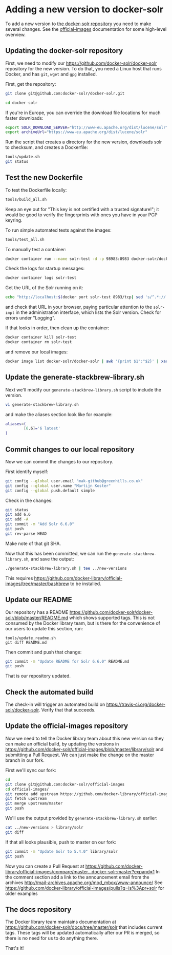 # Adding a new version to docker-solr

To add a new version to [the docker-solr repository](https://github.com/docker-solr) you need to make several changes.
See the [official-images](https://github.com/docker-solr/official-images) documentation for some high-level overview.

## Updating the docker-solr repository

First, we need to modify our https://github.com/docker-solr/docker-solr repository for the new version.
To do that, you need a Linux host that runs Docker, and has `git`, `wget` and `gpg` installed.

First, get the repository:

```bash
git clone git@github.com:docker-solr/docker-solr.git

cd docker-solr
```

If you're in Europe, you can override the download file locations for much faster downloads:

```bash
export SOLR_DOWNLOAD_SERVER="http://www-eu.apache.org/dist/lucene/solr"
export archiveUrl="https://www-eu.apache.org/dist/lucene/solr"
```

Run the script that creates a directory for the new version, downloads solr to checksum, and creates a Dockerfile:

```bash
tools/update.sh
git status
```

## Test the new Dockerfile

To test the Dockerfile locally:

```bash
tools/build_all.sh
```

Keep an eye out for "This key is not certified with a trusted signature!"; it would be good to verify the fingerprints with ones you have in your PGP keyring.

To run simple automated tests against the images:

```bash
tools/test_all.sh
```

To manually test a container:

```bash
docker container run --name solr-test -d -p 98983:8983 docker-solr/docker-solr:latest solr-demo
```

Check the logs for startup messages:

```bash
docker container logs solr-test
```

Get the URL of the Solr running on it:

```bash
echo "http://localhost:$(docker port solr-test 8983/tcp| sed 's/^.*://')/"
```

and check that URL in your browser, paying particular attention to the `solr-impl` in the administration interface, which lists the Solr version.
Check for errors under "Logging".

If that looks in order, then clean up the container:

```bash
docker container kill solr-test
docker container rm solr-test
```

and remove our local images:

```bash
docker image list docker-solr/docker-solr | awk '{print $1":"$2}' | xargs -n 1 docker image rm
```

## Update the generate-stackbrew-library.sh

Next we'll modify our `generate-stackbrew-library.sh` script to include the version.

```bash
vi generate-stackbrew-library.sh
```

and make the aliases section look like for example:

```bash
aliases=(
        [6.6]='6 latest'
)
```

## Commit changes to our local repository

Now we can commit the changes to our repository.

First identify myself:

```bash
git config --global user.email "mak-github@greenhills.co.uk"
git config --global user.name "Martijn Koster"
git config --global push.default simple
```

Check in the changes:

```bash
git status
git add 6.6
git add -A
git commit -m "Add Solr 6.6.0"
git push
git rev-parse HEAD
```

Make note of that git SHA.

Now that this has been committed, we can run the `generate-stackbrew-library.sh`, and save the output:

```bash
./generate-stackbrew-library.sh | tee ../new-versions
```

This requires https://github.com/docker-library/official-images/tree/master/bashbrew to be installed.

## Update our README

Our repository has a README https://github.com/docker-solr/docker-solr/blob/master/README.md which shows
supported tags. This is not consumed by the Docker library team, but is there for the convenience of
our users to update this section, run:

```
tools/update_readme.sh
git diff README.md
```

Then commit and push that change:

```bash
git commit -m "Update README for Solr 6.6.0" README.md
git push
```

That is our repository updated.

## Check the automated build

The check-in will trigger an automated build on https://travis-ci.org/docker-solr/docker-solr.
Verify that that succeeds.

## Update the official-images repository

Now we need to tell the Docker library team about this new version so they can make an official build,
by updating the versions in https://github.com/docker-solr/official-images/blob/master/library/solr
and submitting a Pull Request. We can just make the change on the master branch in our fork.

First we'll sync our fork:

```bash
cd
git clone git@github.com:docker-solr/official-images
cd official-images/
git remote add upstream https://github.com/docker-library/official-images.git
git fetch upstream
git merge upstream/master
git push
```

We'll use the output provided by `generate-stackbrew-library.sh` earlier:

```bash
cat ../new-versions > library/solr 
git diff
```

If that all looks plausible, push to master on our fork:

```bash
git commit -m "Update Solr to 5.4.0" library/solr
git push
```

Now you can create a Pull Request at https://github.com/docker-library/official-images/compare/master...docker-solr:master?expand=1
In the comment section add a link to the announcement email from the archives http://mail-archives.apache.org/mod_mbox/www-announce/
See https://github.com/docker-library/official-images/pulls?q=is%3Apr+solr for older examples

## The docs repository

The Docker library team maintains documentation at https://github.com/docker-solr/docs/tree/master/solr that includes current tags.
These tags will be updated automatically after our PR is merged, so there is no need for us to do anything there.

That's it!
